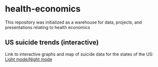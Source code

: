 # health-economics
This repository was initialized as a warehouse for data, projects, and presentations relating to health economics

## US suicide trends (interactive)
Link to interactive graphs and map of suicide data for the states of the US: [Light mode](https://raw.githack.com/rcberg/health-economics/main/reports/presentations/interactive_suicide_state.html)[/Night mode](https://raw.githack.com/rcberg/health-economics/main/reports/presentations/interactive_suicide_state_night.html)

